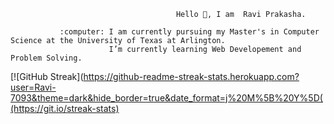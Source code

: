                                          Hello 👋, I am  Ravi Prakasha. 
    
               :computer: I am currently pursuing my Master's in Computer Science at the University of Texas at Arlington.
                          I’m currently learning Web Developement and Problem Solving.
                          






[![GitHub Streak](https://github-readme-streak-stats.herokuapp.com?user=Ravi-7093&theme=dark&hide_border=true&date_format=j%20M%5B%20Y%5D((https://git.io/streak-stats)
